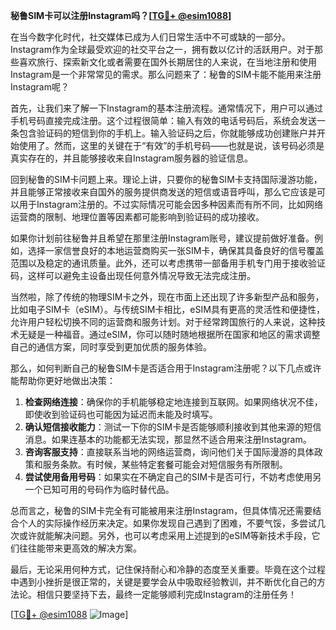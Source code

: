 **秘鲁SIM卡可以注册Instagram吗？[[TG💪+ @esim1088](https://t.me/s/esim1088)]**

在当今数字化时代，社交媒体已成为人们日常生活中不可或缺的一部分。Instagram作为全球最受欢迎的社交平台之一，拥有数以亿计的活跃用户。对于那些喜欢旅行、探索新文化或者需要在国外长期居住的人来说，在当地注册和使用Instagram是一个非常常见的需求。那么问题来了：秘鲁的SIM卡能不能用来注册Instagram呢？

首先，让我们来了解一下Instagram的基本注册流程。通常情况下，用户可以通过手机号码直接完成注册。这个过程很简单：输入有效的电话号码后，系统会发送一条包含验证码的短信到你的手机上。输入验证码之后，你就能够成功创建账户并开始使用了。然而，这里的关键在于“有效”的手机号码——也就是说，该号码必须是真实存在的，并且能够接收来自Instagram服务器的验证信息。

回到秘鲁的SIM卡问题上来。理论上讲，只要你的秘鲁SIM卡支持国际漫游功能，并且能够正常接收来自国外的服务提供商发送的短信或语音呼叫，那么它应该是可以用于Instagram注册的。不过实际情况可能会因多种因素而有所不同，比如网络运营商的限制、地理位置等因素都可能影响到验证码的成功接收。

如果你计划前往秘鲁并且希望在那里注册Instagram账号，建议提前做好准备。例如，选择一家信誉良好的本地运营商购买一张SIM卡，确保其具备良好的信号覆盖范围以及稳定的通讯质量。此外，还可以考虑携带一部备用手机专门用于接收验证码，这样可以避免主设备出现任何意外情况导致无法完成注册。

当然啦，除了传统的物理SIM卡之外，现在市面上还出现了许多新型产品和服务，比如电子SIM卡（eSIM）。与传统SIM卡相比，eSIM具有更高的灵活性和便捷性，允许用户轻松切换不同的运营商和服务计划。对于经常跨国旅行的人来说，这种技术无疑是一种福音。通过eSIM，你可以随时随地根据所在国家和地区的需求调整自己的通信方案，同时享受到更加优质的服务体验。

那么，如何判断自己的秘鲁SIM卡是否适合用于Instagram注册呢？以下几点或许能帮助你更好地做出决策：

1. **检查网络连接**：确保你的手机能够稳定地连接到互联网。如果网络状况不佳，即使收到验证码也可能因为延迟而未能及时填写。
2. **确认短信接收能力**：测试一下你的SIM卡是否能够顺利接收到其他来源的短信消息。如果连基本的功能都无法实现，那显然不适合用来注册Instagram。
3. **咨询客服支持**：直接联系当地的网络运营商，询问他们关于国际漫游的具体政策和服务条款。有时候，某些特定套餐可能会对短信服务有所限制。
4. **尝试使用备用号码**：如果实在不确定自己的SIM卡是否可行，不妨考虑使用另一个已知可用的号码作为临时替代品。

总而言之，秘鲁的SIM卡完全有可能被用来注册Instagram，但具体情况还需要结合个人的实际操作经历来决定。如果你发现自己遇到了困难，不要气馁，多尝试几次或许就能解决问题。另外，也可以考虑采用上述提到的eSIM等新技术手段，它们往往能带来更高效的解决方案。

最后，无论采用何种方式，记住保持耐心和冷静的态度至关重要。毕竟在这个过程中遇到小挫折是很正常的，关键是要学会从中吸取经验教训，并不断优化自己的方法论。相信只要坚持下去，最终一定能够顺利完成Instagram的注册任务！

[[TG💪+ @esim1088](https://t.me/s/esim1088) ![Image](https://i.postimg.cc/4NQfJmqS/Snipaste-2025-05-13-00-14-12.png)]